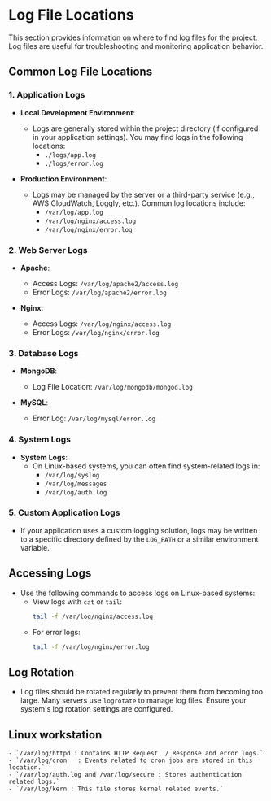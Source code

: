 # Log File Locations

This section provides information on where to find log files for the project. Log files are useful for troubleshooting and monitoring application behavior.

## Common Log File Locations

### 1. Application Logs

- **Local Development Environment**: 
    - Logs are generally stored within the project directory (if configured in your application settings). You may find logs in the following locations:
      - `./logs/app.log`
      - `./logs/error.log`

- **Production Environment**:
    - Logs may be managed by the server or a third-party service (e.g., AWS CloudWatch, Loggly, etc.). Common log locations include:
      - `/var/log/app.log`
      - `/var/log/nginx/access.log`
      - `/var/log/nginx/error.log`

### 2. Web Server Logs

- **Apache**:
    - Access Logs: `/var/log/apache2/access.log`
    - Error Logs: `/var/log/apache2/error.log`
  
- **Nginx**:
    - Access Logs: `/var/log/nginx/access.log`
    - Error Logs: `/var/log/nginx/error.log`

### 3. Database Logs

- **MongoDB**:
    - Log File Location: `/var/log/mongodb/mongod.log`
  
- **MySQL**:
    - Error Log: `/var/log/mysql/error.log`

### 4. System Logs

- **System Logs**: 
    - On Linux-based systems, you can often find system-related logs in:
      - `/var/log/syslog`
      - `/var/log/messages`
      - `/var/log/auth.log`

### 5. Custom Application Logs

- If your application uses a custom logging solution, logs may be written to a specific directory defined by the `LOG_PATH` or a similar environment variable.

## Accessing Logs

- Use the following commands to access logs on Linux-based systems:
  - View logs with `cat` or `tail`:
    ```bash
    tail -f /var/log/nginx/access.log
    ```
  - For error logs:
    ```bash
    tail -f /var/log/nginx/error.log
    ```

## Log Rotation

- Log files should be rotated regularly to prevent them from becoming too large. Many servers use `logrotate` to manage log files. Ensure your system's log rotation settings are configured.

## Linux workstation
    - `/var/log/httpd : Contains HTTP Request  / Response and error logs.`
    - `/var/log/cron   : Events related to cron jobs are stored in this location.`
    - `/var/log/auth.log and /var/log/secure : Stores authentication related logs.`
    - `/var/log/kern : This file stores kernel related events.`

